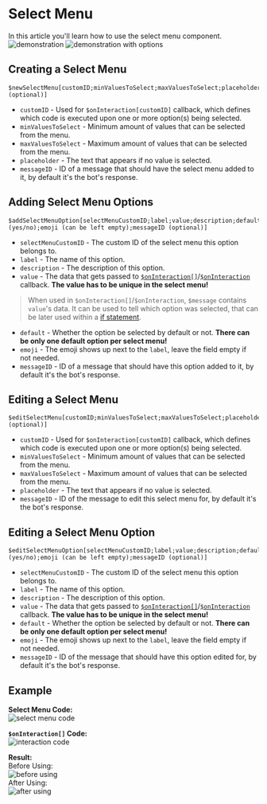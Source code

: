 # Select Menu
In this article you'll learn how to use the select menu component.\
![demonstration](https://user-images.githubusercontent.com/16838075/124397105-2e3d9300-dd0e-11eb-898e-8cf0228d3cf4.png)
![demonstration with options](https://user-images.githubusercontent.com/16838075/124397186-cc315d80-dd0e-11eb-93d2-3ea8eaa99612.png)


## Creating a Select Menu
```
$newSelectMenu[customID;minValuesToSelect;maxValuesToSelect;placeholder;messageID (optional)]
```
- `customID` - Used for `$onInteraction[customID]` callback, which defines which code is executed upon one or more option(s) being selected.
- `minValuesToSelect` - Minimum amount of values that can be selected from the menu.
- `maxValuesToSelect` - Maximum amount of values that can be selected from the menu.
- `placeholder` - The text that appears if no value is selected.
- `messageID` - ID of a message that should have the select menu added to it, by default it's the bot's response.

## Adding Select Menu Options
```
$addSelectMenuOption[selectMenuCustomID;label;value;description;default (yes/no);emoji (can be left empty);messageID (optional)]
```
- `selectMenuCustomID` - The custom ID of the select menu this option belongs to.
- `label` - The name of this option.
- `description` - The description of this option.
- `value` - The data that gets passed to [`$onInteraction[]`](./callbacks/onInteraction.md)/[`$onInteraction`](./callbacks/onInteraction.md) callback. **The value has to be unique in the select menu!**
> When used in `$onInteraction[]`/`$onInteraction`, `$message` contains `value`'s data. It can be used to tell which option was selected, that can be later used within a [if statement](./guides/ifStatements.md). 
- `default` - Whether the option be selected by default or not. **There can be only one default option per select menu!**
- `emoji` - The emoji shows up next to the `label`, leave the field empty if not needed.
- `messageID` - ID of a message that should have this option added to it, by default it's the bot's response.

## Editing a Select Menu
```
$editSelectMenu[customID;minValuesToSelect;maxValuesToSelect;placeholder;messageID (optional)]
```
- `customID` - Used for `$onInteraction[customID]` callback, which defines which code is executed upon one or more option(s) being selected.
- `minValuesToSelect` - Minimum amount of values that can be selected from the menu.
- `maxValuesToSelect` - Maximum amount of values that can be selected from the menu.
- `placeholder` - The text that appears if no value is selected.
- `messageID` - ID of the message to edit this select menu for, by default it's the bot's response.

## Editing a Select Menu Option
```
$editSelectMenuOption[selectMenuCustomID;label;value;description;default (yes/no);emoji (can be left empty);messageID (optional)]
```
- `selectMenuCustomID` - The custom ID of the select menu this option belongs to.
- `label` - The name of this option.
- `description` - The description of this option.
- `value` - The data that gets passed to [`$onInteraction[]`](./callbacks/onInteraction.md)/[`$onInteraction`](./callbacks/onInteraction.md) callback. **The value has to be unique in the select menu!**
- `default` - Whether the option be selected by default or not. **There can be only one default option per select menu!**
- `emoji` - The emoji shows up next to the `label`, leave the field empty if not needed.
- `messageID` - ID of the message that should have this option edited for, by default it's the bot's response.

## Example
**Select Menu Code:**\
![select menu code](https://user-images.githubusercontent.com/16838075/124397834-92faec80-dd12-11eb-9bed-8fd6ad2fca15.jpg)

**`$onInteraction[]` Code:**\
![interaction code](https://user-images.githubusercontent.com/16838075/124397855-b160e800-dd12-11eb-961c-82b2692f1ea9.jpg)

**Result:**\
Before Using:\
![before using](https://user-images.githubusercontent.com/16838075/124397867-cfc6e380-dd12-11eb-9392-a51a3082f39e.png)\
After Using:\
![after using](https://user-images.githubusercontent.com/16838075/124397887-fe44be80-dd12-11eb-96fb-573e2f94f126.png)
